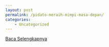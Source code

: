 ```yaml
---
layout: post
permalink: /pidato-meraih-mimpi-masa-depan/
categories:
    - Uncategorized
---
```


[Baca Selengkapnya](/10)